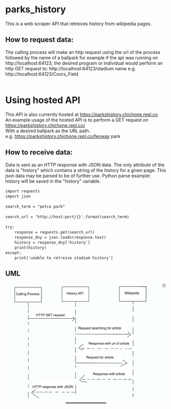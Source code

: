 # parks_history
This is a web scraper API that retreives history from wikipedia pages. 

## How to request data:
The calling process will make an http request using the url of the process followed by the name of a ballpark
for example if the api was running on http://localhost:64123, the desired program or individual would perform an http GET request to:
http://localhost:64123/stadium name
e.g. http://localhost:64123/Coors_Field
<br><br>
# Using hosted API
This API is also currently hosted at https://parkshistory.chichone.repl.co<br>
An example usage of the hosted API is to perform a GET request on https://parkshistory.chichone.repl.co/<br>
With a desired ballpark as the URL path.<br>
e.g. https://parkshistory.chichone.repl.co/fenway park

## How to receive data:
Data is sent as an HTTP response with JSON data. The only attribute of the data is "history" which contains a string of the history for a given page. This json data may be parsed to be of further use.
Python parse example:<br>
history will be saved in the "history" variable.
```
import requests
import json

search_term = "petco park"

search_url = 'http://host:port/{}'.format(search_term)

try:
    response = requests.get(search_url)
    response_dny = json.loads(response.text)
    history = response_dny['history']
    print(history)
except:
    print('unable to retreive stadium history')
```
## UML
![UML](/images/uml.png)
